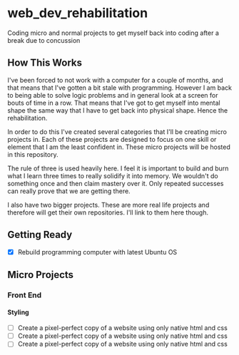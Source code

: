 # web_dev_rehabilitation
Coding micro and normal projects to get myself back into coding after a break due to concussion

## How This Works

I've been forced to not work with a computer for a couple of months, and that means that I've gotten a bit stale with programming. However I am back to being able to solve logic problems and in general look at a screen for bouts of time in a row. That means that I've got to get myself into mental shape the same way that I have to get back into physical shape. Hence the rehabilitation.

In order to do this I've created several categories that I'll be creating micro projects in. Each of these projects are designed to focus on one skill or element that I am the least confident in. These micro projects will be hosted in this repository.

The rule of three is used heavily here. I feel it is important to build and burn what I learn three times to really solidify it into memory. We wouldn't do something once and then claim mastery over it. Only repeated successes can really prove that we are getting there.

I also have two bigger projects. These are more real life projects and therefore will get their own repositories. I'll link to them here though.

## Getting Ready

* [x] Rebuild programming computer with latest Ubuntu OS

## Micro Projects

### Front End

#### Styling

* [ ] Create a pixel-perfect copy of a website using only native html and css
* [ ] Create a pixel-perfect copy of a website using only native html and css
* [ ] Create a pixel-perfect copy of a website using only native html and css